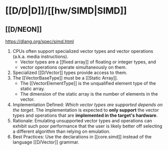 # [[D/D|D]]/[[hw/SIMD|SIMD]]
## [[D/NEON]]

https://dlang.org/spec/simd.html

1. CPUs often support specialized vector types and vector operations (a.k.a. media instructions).
	- Vector types are a [[fixed array]] of floating or integer types, and 
	- vector operations operate simultaneously on them.
1. Specialized [[D/Vector]] types provide access to them.
2. The [[VectorBaseType]] must be a [[Static Array]]. 
	- The [[VectorElementType]] is the unqualified element type of the static array.
	- The dimension of the static array is the number of elements in the vector.
1. Implementation Defined: *Which vector types are supported depends on the target*. The implementation is expected to **only support** the vector types and operations that are **implemented in the target's hardware**.
2. Rationale: Emulating unsupported vector types and operations can exhibit such poor performance that the user is likely better off selecting a different algorithm than relying on emulation.
3. Best Practices: Use the declarations in [[core.simd]] instead of the language [[D/Vector]] grammar.
